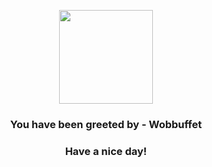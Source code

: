 <p align="center">
            <img src="https://raw.githubusercontent.com/PokeAPI/sprites/master/sprites/pokemon/202.png" width="150" height="150">
          </p>
          <h3 align="center">You have been greeted by - <b>Wobbuffet</b></h3>
          <h3 align="center">Have a nice day!</h3>
        